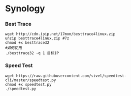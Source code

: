 # Synology

### Best Trace

```text
wget http://cdn.ipip.net/17mon/besttrace4linux.zip
unzip besttrace4linux.zip #7z
chmod +x besttrace32
#如何使用
./besttrace32 -q 1 目标IP
```

### Speed Test

```text
wget https://raw.githubusercontent.com/sivel/speedtest-cli/master/speedtest.py
chmod +x speedtest.py
./speedtest.py
```

